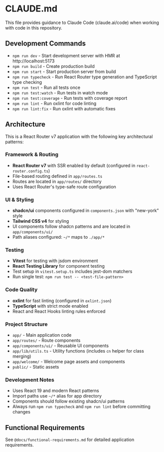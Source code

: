 # CLAUDE.md

This file provides guidance to Claude Code (claude.ai/code) when working with code in this repository.

## Development Commands

- `npm run dev` - Start development server with HMR at http://localhost:5173
- `npm run build` - Create production build
- `npm run start` - Start production server from build
- `npm run typecheck` - Run React Router type generation and TypeScript type checking
- `npm run test` - Run all tests once
- `npm run test:watch` - Run tests in watch mode
- `npm run test:coverage` - Run tests with coverage report
- `npm run lint` - Run oxlint for code linting
- `npm run lint:fix` - Run oxlint with automatic fixes

## Architecture

This is a React Router v7 application with the following key architectural patterns:

### Framework & Routing
- **React Router v7** with SSR enabled by default (configured in `react-router.config.ts`)
- File-based routing defined in `app/routes.ts` 
- Routes are located in `app/routes/` directory
- Uses React Router's type-safe route configuration

### UI & Styling
- **shadcn/ui** components configured in `components.json` with "new-york" style
- **Tailwind CSS v4** for styling
- UI components follow shadcn patterns and are located in `app/components/ui/`
- Path aliases configured: `~/*` maps to `./app/*`

### Testing
- **Vitest** for testing with jsdom environment
- **React Testing Library** for component testing
- Test setup in `vitest.setup.ts` includes jest-dom matchers
- Run single test: `npm run test -- <test-file-pattern>`

### Code Quality
- **oxlint** for fast linting (configured in `oxlint.json`)
- **TypeScript** with strict mode enabled
- React and React Hooks linting rules enforced

### Project Structure
- `app/` - Main application code
- `app/routes/` - Route components
- `app/components/ui/` - Reusable UI components  
- `app/lib/utils.ts` - Utility functions (includes `cn` helper for class merging)
- `app/welcome/` - Welcome page assets and components
- `public/` - Static assets

### Development Notes
- Uses React 19 and modern React patterns
- Import paths use `~/*` alias for app directory
- Components should follow existing shadcn/ui patterns
- Always run `npm run typecheck` and `npm run lint` before committing changes

## Functional Requirements

See `@docs/functional-requirements.md` for detailed application requirements.

